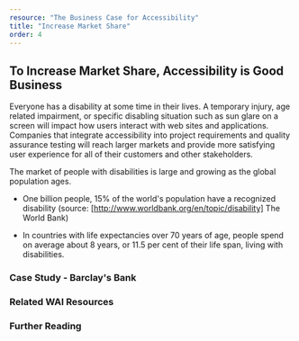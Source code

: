 ```yaml
---
resource: "The Business Case for Accessibility"
title: "Increase Market Share"
order: 4
---
```


## To Increase Market Share, Accessibility is Good Business

Everyone has a disability at some time in their lives. A temporary injury, age related impairment, or specific disabling situation such as sun glare on a screen will impact how users interact with web sites and applications. Companies that integrate accessibility into project requirements and quality assurance testing will reach larger markets and provide more satisfying user experience for all of their customers and other stakeholders.

The market of people with disabilities is large and growing as the global population ages.
* One billion people, 15% of the world's population have a recognized disability (source: [http://www.worldbank.org/en/topic/disability] The World Bank)

* In countries with life expectancies over 70 years of age, people spend on average about 8 years, or 11.5 per cent of their life span, living with disabilities.



### Case Study - Barclay's Bank

### Related WAI Resources

### Further Reading

